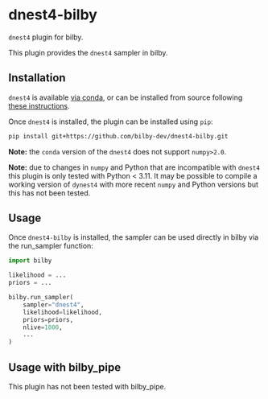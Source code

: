 # dnest4-bilby

`dnest4` plugin for bilby.

This plugin provides the `dnest4` sampler in bilby.

## Installation

`dnest4` is available [via conda](https://anaconda.org/conda-forge/dnest4), or
can be installed from source following [these instructions](https://github.com/eggplantbren/DNest4?tab=readme-ov-file#compiling).

Once `dnest4` is installed, the plugin can be installed using `pip`:

```bash
pip install git+https://github.com/bilby-dev/dnest4-bilby.git
```

**Note:** the `conda` version of the `dnest4` does not support `numpy>2.0`.

**Note:** due to changes in `numpy` and Python that are incompatible with `dnest4` this plugin is only tested with Python < 3.11.
It may be possible to compile a working version of `dynest4` with more recent `numpy` and Python versions but this has not been
tested.

## Usage

Once `dnest4-bilby` is installed, the sampler can be used directly in bilby via the run_sampler function:

```python
import bilby

likelihood = ...
priors = ...

bilby.run_sampler(
    sampler="dnest4",
    likelihood=likelihood,
    priors=priors,
    nlive=1000,
    ...
)
```

## Usage with bilby_pipe

This plugin has not been tested with bilby_pipe.
